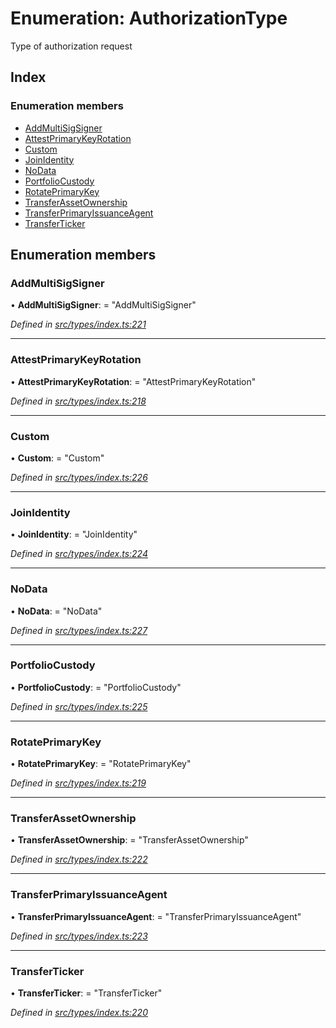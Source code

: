 # Enumeration: AuthorizationType

Type of authorization request

## Index

### Enumeration members

* [AddMultiSigSigner](authorizationtype.md#addmultisigsigner)
* [AttestPrimaryKeyRotation](authorizationtype.md#attestprimarykeyrotation)
* [Custom](authorizationtype.md#custom)
* [JoinIdentity](authorizationtype.md#joinidentity)
* [NoData](authorizationtype.md#nodata)
* [PortfolioCustody](authorizationtype.md#portfoliocustody)
* [RotatePrimaryKey](authorizationtype.md#rotateprimarykey)
* [TransferAssetOwnership](authorizationtype.md#transferassetownership)
* [TransferPrimaryIssuanceAgent](authorizationtype.md#transferprimaryissuanceagent)
* [TransferTicker](authorizationtype.md#transferticker)

## Enumeration members

###  AddMultiSigSigner

• **AddMultiSigSigner**: = "AddMultiSigSigner"

*Defined in [src/types/index.ts:221](https://github.com/PolymathNetwork/polymesh-sdk/blob/05b527a2/src/types/index.ts#L221)*

___

###  AttestPrimaryKeyRotation

• **AttestPrimaryKeyRotation**: = "AttestPrimaryKeyRotation"

*Defined in [src/types/index.ts:218](https://github.com/PolymathNetwork/polymesh-sdk/blob/05b527a2/src/types/index.ts#L218)*

___

###  Custom

• **Custom**: = "Custom"

*Defined in [src/types/index.ts:226](https://github.com/PolymathNetwork/polymesh-sdk/blob/05b527a2/src/types/index.ts#L226)*

___

###  JoinIdentity

• **JoinIdentity**: = "JoinIdentity"

*Defined in [src/types/index.ts:224](https://github.com/PolymathNetwork/polymesh-sdk/blob/05b527a2/src/types/index.ts#L224)*

___

###  NoData

• **NoData**: = "NoData"

*Defined in [src/types/index.ts:227](https://github.com/PolymathNetwork/polymesh-sdk/blob/05b527a2/src/types/index.ts#L227)*

___

###  PortfolioCustody

• **PortfolioCustody**: = "PortfolioCustody"

*Defined in [src/types/index.ts:225](https://github.com/PolymathNetwork/polymesh-sdk/blob/05b527a2/src/types/index.ts#L225)*

___

###  RotatePrimaryKey

• **RotatePrimaryKey**: = "RotatePrimaryKey"

*Defined in [src/types/index.ts:219](https://github.com/PolymathNetwork/polymesh-sdk/blob/05b527a2/src/types/index.ts#L219)*

___

###  TransferAssetOwnership

• **TransferAssetOwnership**: = "TransferAssetOwnership"

*Defined in [src/types/index.ts:222](https://github.com/PolymathNetwork/polymesh-sdk/blob/05b527a2/src/types/index.ts#L222)*

___

###  TransferPrimaryIssuanceAgent

• **TransferPrimaryIssuanceAgent**: = "TransferPrimaryIssuanceAgent"

*Defined in [src/types/index.ts:223](https://github.com/PolymathNetwork/polymesh-sdk/blob/05b527a2/src/types/index.ts#L223)*

___

###  TransferTicker

• **TransferTicker**: = "TransferTicker"

*Defined in [src/types/index.ts:220](https://github.com/PolymathNetwork/polymesh-sdk/blob/05b527a2/src/types/index.ts#L220)*
